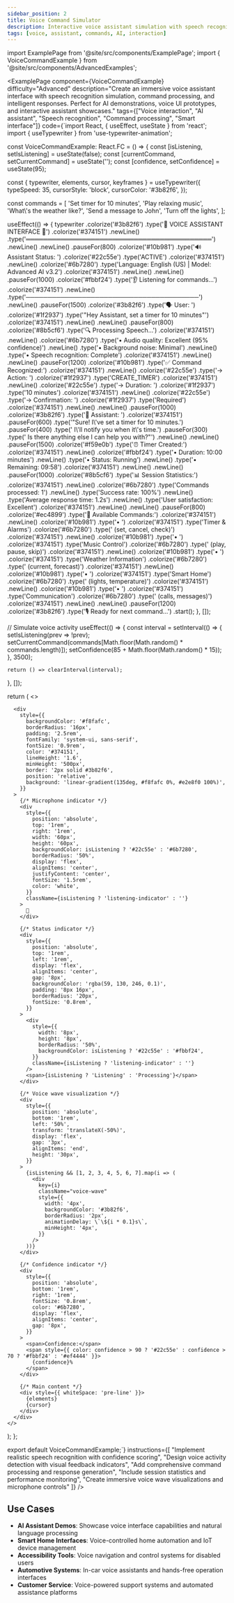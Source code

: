 ```yaml
---
sidebar_position: 2
title: Voice Command Simulator
description: Interactive voice assistant simulation with speech recognition and command processing
tags: [voice, assistant, commands, AI, interaction]
---
```


import ExamplePage from '@site/src/components/ExamplePage';
import { VoiceCommandExample } from '@site/src/components/AdvancedExamples';

<ExamplePage
component={VoiceCommandExample}
difficulty="Advanced"
description="Create an immersive voice assistant interface with speech recognition simulation, command processing, and intelligent responses. Perfect for AI demonstrations, voice UI prototypes, and interactive assistant showcases."
tags={["Voice interaction", "AI assistant", "Speech recognition", "Command processing", "Smart interface"]}
code={`import React, { useEffect, useState } from 'react';
import { useTypewriter } from 'use-typewriter-animation';

const VoiceCommandExample: React.FC = () => {
const [isListening, setIsListening] = useState(false);
const [currentCommand, setCurrentCommand] = useState('');
const [confidence, setConfidence] = useState(95);

const { typewriter, elements, cursor, keyframes } = useTypewriter({
typeSpeed: 35,
cursorStyle: 'block',
cursorColor: '#3b82f6',
});

const commands = [
'Set timer for 10 minutes',
'Play relaxing music',
'What\\'s the weather like?',
'Send a message to John',
'Turn off the lights',
];

useEffect(() => {
typewriter
.colorize('#3b82f6')
.type('🎤 VOICE ASSISTANT INTERFACE 🎤')
.colorize('#374151')
.newLine()
.type('═══════════════════════════════════════════')
.newLine()
.newLine()
.pauseFor(800)
.colorize('#10b981')
.type('🔊 Assistant Status: ')
.colorize('#22c55e')
.type('ACTIVE')
.colorize('#374151')
.newLine()
.colorize('#6b7280')
.type('Language: English (US) | Model: Advanced AI v3.2')
.colorize('#374151')
.newLine()
.newLine()
.pauseFor(1000)
.colorize('#fbbf24')
.type('👂 Listening for commands...')
.colorize('#374151')
.newLine()
.type('────────────────────────────────────────')
.newLine()
.pauseFor(1500)
.colorize('#3b82f6')
.type('🗣️ User: ')
.colorize('#1f2937')
.type('"Hey Assistant, set a timer for 10 minutes"')
.colorize('#374151')
.newLine()
.newLine()
.pauseFor(800)
.colorize('#8b5cf6')
.type('🔍 Processing Speech...')
.colorize('#374151')
.newLine()
.colorize('#6b7280')
.type('• Audio quality: Excellent (95% confidence)')
.newLine()
.type('• Background noise: Minimal')
.newLine()
.type('• Speech recognition: Complete')
.colorize('#374151')
.newLine()
.newLine()
.pauseFor(1200)
.colorize('#10b981')
.type('✅ Command Recognized:')
.colorize('#374151')
.newLine()
.colorize('#22c55e')
.type('→ Action: ')
.colorize('#1f2937')
.type('CREATE_TIMER')
.colorize('#374151')
.newLine()
.colorize('#22c55e')
.type('→ Duration: ')
.colorize('#1f2937')
.type('10 minutes')
.colorize('#374151')
.newLine()
.colorize('#22c55e')
.type('→ Confirmation: ')
.colorize('#1f2937')
.type('Required')
.colorize('#374151')
.newLine()
.newLine()
.pauseFor(1000)
.colorize('#3b82f6')
.type('🤖 Assistant: ')
.colorize('#374151')
.pauseFor(600)
.type('"Sure! I\\'ve set a timer for 10 minutes.')
.pauseFor(400)
.type(' I\\'ll notify you when it\\'s time.')
.pauseFor(300)
.type(' Is there anything else I can help you with?"')
.newLine()
.newLine()
.pauseFor(1500)
.colorize('#f59e0b')
.type('⏰ Timer Created:')
.colorize('#374151')
.newLine()
.colorize('#fbbf24')
.type('• Duration: 10:00 minutes')
.newLine()
.type('• Status: Running')
.newLine()
.type('• Remaining: 09:58')
.colorize('#374151')
.newLine()
.newLine()
.pauseFor(1000)
.colorize('#8b5cf6')
.type('📊 Session Statistics:')
.colorize('#374151')
.newLine()
.colorize('#6b7280')
.type('Commands processed: 1')
.newLine()
.type('Success rate: 100%')
.newLine()
.type('Average response time: 1.2s')
.newLine()
.type('User satisfaction: Excellent')
.colorize('#374151')
.newLine()
.newLine()
.pauseFor(800)
.colorize('#ec4899')
.type('🎯 Available Commands:')
.colorize('#374151')
.newLine()
.colorize('#10b981')
.type('• ')
.colorize('#374151')
.type('Timer & Alarms')
.colorize('#6b7280')
.type(' (set, cancel, check)')
.colorize('#374151')
.newLine()
.colorize('#10b981')
.type('• ')
.colorize('#374151')
.type('Music Control')
.colorize('#6b7280')
.type(' (play, pause, skip)')
.colorize('#374151')
.newLine()
.colorize('#10b981')
.type('• ')
.colorize('#374151')
.type('Weather Information')
.colorize('#6b7280')
.type(' (current, forecast)')
.colorize('#374151')
.newLine()
.colorize('#10b981')
.type('• ')
.colorize('#374151')
.type('Smart Home')
.colorize('#6b7280')
.type(' (lights, temperature)')
.colorize('#374151')
.newLine()
.colorize('#10b981')
.type('• ')
.colorize('#374151')
.type('Communication')
.colorize('#6b7280')
.type(' (calls, messages)')
.colorize('#374151')
.newLine()
.newLine()
.pauseFor(1200)
.colorize('#3b82f6')
.type('🎙️ Ready for next command...')
.start();
}, []);

// Simulate voice activity
useEffect(() => {
const interval = setInterval(() => {
setIsListening(prev => !prev);
setCurrentCommand(commands[Math.floor(Math.random() * commands.length)]);
setConfidence(85 + Math.floor(Math.random() \* 15));
}, 3500);

    return () => clearInterval(interval);

}, []);

return (
<>

<style>
{keyframes}
{\`
@keyframes listening {
0%, 100% { transform: scale(1); opacity: 0.8; }
50% { transform: scale(1.1); opacity: 1; }
}

          @keyframes processing {
            0% { transform: rotate(0deg); }
            100% { transform: rotate(360deg); }
          }

          @keyframes voice-wave {
            0%, 100% { height: 4px; }
            25% { height: 20px; }
            50% { height: 12px; }
            75% { height: 16px; }
          }

          .listening-indicator {
            animation: listening 2s ease-in-out infinite;
          }

          .processing-icon {
            animation: processing 2s linear infinite;
          }

          .voice-wave {
            animation: voice-wave 1s ease-in-out infinite;
          }
        \`}
      </style>

      <div
        style={{
          backgroundColor: '#f8fafc',
          borderRadius: '16px',
          padding: '2.5rem',
          fontFamily: 'system-ui, sans-serif',
          fontSize: '0.9rem',
          color: '#374151',
          lineHeight: '1.6',
          minHeight: '500px',
          border: '2px solid #3b82f6',
          position: 'relative',
          background: 'linear-gradient(135deg, #f8fafc 0%, #e2e8f0 100%)',
        }}
      >
        {/* Microphone indicator */}
        <div
          style={{
            position: 'absolute',
            top: '1rem',
            right: '1rem',
            width: '60px',
            height: '60px',
            backgroundColor: isListening ? '#22c55e' : '#6b7280',
            borderRadius: '50%',
            display: 'flex',
            alignItems: 'center',
            justifyContent: 'center',
            fontSize: '1.5rem',
            color: 'white',
          }}
          className={isListening ? 'listening-indicator' : ''}
        >
          🎤
        </div>

        {/* Status indicator */}
        <div
          style={{
            position: 'absolute',
            top: '1rem',
            left: '1rem',
            display: 'flex',
            alignItems: 'center',
            gap: '8px',
            backgroundColor: 'rgba(59, 130, 246, 0.1)',
            padding: '8px 16px',
            borderRadius: '20px',
            fontSize: '0.8rem',
          }}
        >
          <div
            style={{
              width: '8px',
              height: '8px',
              borderRadius: '50%',
              backgroundColor: isListening ? '#22c55e' : '#fbbf24',
            }}
            className={isListening ? 'listening-indicator' : ''}
          />
          <span>{isListening ? 'Listening' : 'Processing'}</span>
        </div>

        {/* Voice wave visualization */}
        <div
          style={{
            position: 'absolute',
            bottom: '1rem',
            left: '50%',
            transform: 'translateX(-50%)',
            display: 'flex',
            gap: '3px',
            alignItems: 'end',
            height: '30px',
          }}
        >
          {isListening && [1, 2, 3, 4, 5, 6, 7].map(i => (
            <div
              key={i}
              className="voice-wave"
              style={{
                width: '4px',
                backgroundColor: '#3b82f6',
                borderRadius: '2px',
                animationDelay: \`\${i * 0.1}s\`,
                minHeight: '4px',
              }}
            />
          ))}
        </div>

        {/* Confidence indicator */}
        <div
          style={{
            position: 'absolute',
            bottom: '1rem',
            right: '1rem',
            fontSize: '0.8rem',
            color: '#6b7280',
            display: 'flex',
            alignItems: 'center',
            gap: '8px',
          }}
        >
          <span>Confidence:</span>
          <span style={{ color: confidence > 90 ? '#22c55e' : confidence > 70 ? '#fbbf24' : '#ef4444' }}>
            {confidence}%
          </span>
        </div>

        {/* Main content */}
        <div style={{ whiteSpace: 'pre-line' }}>
          {elements}
          {cursor}
        </div>
      </div>
    </>

);
};

export default VoiceCommandExample;`}
instructions={[
"Implement realistic speech recognition with confidence scoring",
"Design voice activity detection with visual feedback indicators",
"Add comprehensive command processing and response generation",
"Include session statistics and performance monitoring",
"Create immersive voice wave visualizations and microphone controls"
]}
/>

## Use Cases

- **AI Assistant Demos**: Showcase voice interface capabilities and natural language processing
- **Smart Home Interfaces**: Voice-controlled home automation and IoT device management
- **Accessibility Tools**: Voice navigation and control systems for disabled users
- **Automotive Systems**: In-car voice assistants and hands-free operation interfaces
- **Customer Service**: Voice-powered support systems and automated assistance platforms
